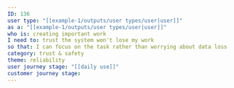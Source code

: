 ```yaml
---
ID: 136
user type: "[[example-1/outputs/user types/user|user]]"
as a: "[[example-1/outputs/user types/user|user]]"
who is: creating important work
I need to: trust the system won't lose my work
so that: I can focus on the task rather than worrying about data loss
category: trust & safety
theme: reliability
user journey stage: "[[daily use]]"
customer journey stage:
---
```

